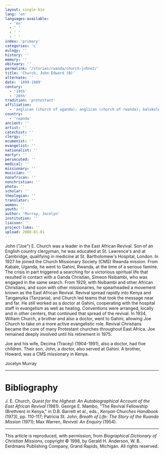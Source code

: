 ```yaml
---
layout: single-bio
lang: 'en'
languages-available:
  - 'en'
  - ' '
  - ' '
  - ' '
index: 'primary'
categories: 'c'
eulogy: ''
history: ''
memory: ''
obituary: ''
permalink: '/stories/rwanda/church-johne2/'
title: 'Church, John Edward (B)'
alternate: ''
date: '1899-1989'
century:
  - '19th'
  - '20th'
tradition: 'protestant'
affiliation:
  - 'anglican (church of uganda); anglican (church of rwanda); balokole movement'
country:
  - 'rwanda'
ancient: ''
artist: ''
catechist: ''
clergy: ''
ecumenist: ''
evangelist: ''
nationalist: ''
martyr: ''
persecuted: ''
medical: ''
missionary: ''
musician: ''
nonafrican: ''
nonchristian: ''
photo: ''
scholar: ''
theologian: ''
translator: ''
women: ''
youth: ''
author: 'Murray, Jocelyn'
institution: ''
liaison: ''
project-luke: ''
upload: 2000-01-01
---
```



John ("Joe") E. Church was a leader in the East African Revival. Son of an English country clergyman, he was educated at St. Lawrence's and at Cambridge, qualifying in medicine at St. Bartholomew's Hospital, London. In 1927 he joined the Church Missionary Society (CMS) Rwanda mission. From Kabale, Uganda, he went to Gahini, Rwanda, at the time of a serious famine. The crisis in part triggered a searching for a victorious spiritual life that resulted in contact with a Ganda Christian, Simeon Nsibambi, who was engaged in the same search. From 1929, with Nsibambi and other African Christians, and soon with other missionaries, he spearheaded a movement known as the East African Revival. Revival spread rapidly into Kenya and Tanganyika (Tanzania), and Church led teams that took the message near and far. He still worked as a doctor at Gahini, cooperating with the hospital staff in evangelism as well as healing. Conventions were arranged, locally and in other centers, that continued that spread of the revival. In 1934, William Church, a brother and also a doctor, went to Gahini, allowing Joe Church to take on a more active evangelistic role. Revival Christians became the core of many Protestant churches throughout East Africa. Joe remained deeply involved until his retirement in 1975.

Joe and his wife, Decima (Tracey) (1904-1991), also a doctor, had five children. Their son, John, a doctor, also served at Gahini. A brother, Howard, was a CMS missionary in Kenya.

Jocelyn Murray

---

# Bibliography

J. E. Church, *Quest for the Highest: An Autobiographical Account of the East African Revival* (1981). George E. Mambo, "The Revival Fellowship (Brethren) in Kenya," in D.B. Barrett et al., eds., *Kenyan Churches Handbook* (1973), pp. 110-117; Patricia St. John, *Breath of Life: The Story of the Ruanda Mission* (1971); Max Warren, *Revival: An Enquiry* (1954).

---

This article is reproduced, with permission, from *Biographical Dictionary of Christian Missions*, copyright © 1998, by Gerald H. Anderson, W. B. Eerdmans Publishing Company, Grand Rapids, Michigan. All rights reserved.
